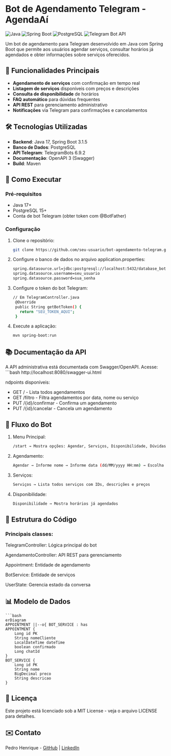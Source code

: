 # Bot de Agendamento Telegram - AgendaAí

![Java](https://img.shields.io/badge/Java-17%2B-blue)
![Spring Boot](https://img.shields.io/badge/Spring%20Boot-3.1.5-brightgreen)
![PostgreSQL](https://img.shields.io/badge/PostgreSQL-15-blue)
![Telegram Bot API](https://img.shields.io/badge/Telegram%20Bot%20API-6.9.2-lightgrey)

Um bot de agendamento para Telegram desenvolvido em Java com Spring Boot que permite aos usuários agendar serviços, consultar horários já agendados e obter informações sobre serviços oferecidos.

## 📌 Funcionalidades Principais

- **Agendamento de serviços** com confirmação em tempo real
- **Listagem de serviços** disponíveis com preços e descrições
- **Consulta de disponibilidade** de horários
- **FAQ automático** para dúvidas frequentes
- **API REST** para gerenciamento administrativo
- **Notificações** via Telegram para confirmações e cancelamentos

## 🛠️ Tecnologias Utilizadas

- **Backend**: Java 17, Spring Boot 3.1.5
- **Banco de Dados**: PostgreSQL
- **API Telegram**: TelegramBots 6.9.2
- **Documentação**: OpenAPI 3 (Swagger)
- **Build**: Maven

## 🚀 Como Executar

### Pré-requisitos
- Java 17+
- PostgreSQL 15+
- Conta de bot Telegram (obter token com @BotFather)

### Configuração
1. Clone o repositório:
   ```bash
   git clone https://github.com/seu-usuario/bot-agendamento-telegram.git
   
2. Configure o banco de dados no arquivo application.properties:
    ```bash
    spring.datasource.url=jdbc:postgresql://localhost:5432/database_bot
    spring.datasource.username=seu_usuario
    spring.datasource.password=sua_senha
    
3. Configure o token do bot Telegram:
   ```bash
   // Em TelegramController.java
    @Override
    public String getBotToken() {
      return "SEU_TOKEN_AQUI";
    }
4. Execute a aplicação:
   ```bash
   mvn spring-boot:run
   
## 📚 Documentação da API
A API administrativa está documentada com Swagger/OpenAPI. Acesse:
    ```bash
     http://localhost:8080/swagger-ui.html

ndpoints disponíveis:

* GET / - Lista todos agendamentos
* GET /filtro - Filtra agendamentos por data, nome ou serviço
* PUT /{id}/confirmar - Confirma um agendamento
* PUT /{id}/cancelar - Cancela um agendamento

## 🤖 Fluxo do Bot
1. Menu Principal:
    ```bash
    /start → Mostra opções: Agendar, Serviços, Disponibilidade, Dúvidas
2. Agendamento:
     ```bash
     Agendar → Informe nome → Informe data (dd/MM/yyyy HH:mm) → Escolha serviço → Confirmação
3. Serviços:
      ```bash
      Serviços → Lista todos serviços com IDs, descrições e preços
4. Disponibilidade:
      ```bash
      Disponibilidade → Mostra horários já agendados

## 🧩 Estrutura do Código
### Principais classes:

TelegramController: Lógica principal do bot

AgendamentoController: API REST para gerenciamento

Appointment: Entidade de agendamento

BotService: Entidade de serviços

UserState: Gerencia estado da conversa

## 📊 Modelo de Dados
    ```bash
    erDiagram
    APPOINTMENT ||--o{ BOT_SERVICE : has
    APPOINTMENT {
        Long id PK
        String nomeCliente
        LocalDateTime dateTime
        boolean confirmado
        Long chatId
    }
    BOT_SERVICE {
        Long id PK
        String nome
        BigDecimal preco
        String descricao
    }

##  📝 Licença
Este projeto está licenciado sob a MIT License - veja o arquivo LICENSE para detalhes.

## ✉️ Contato
Pedro Henrique - [GitHub](https://github.com/PedroHQO) | [LinkedIn](https://www.linkedin.com/in/pedro-henrique-a07564207/)
